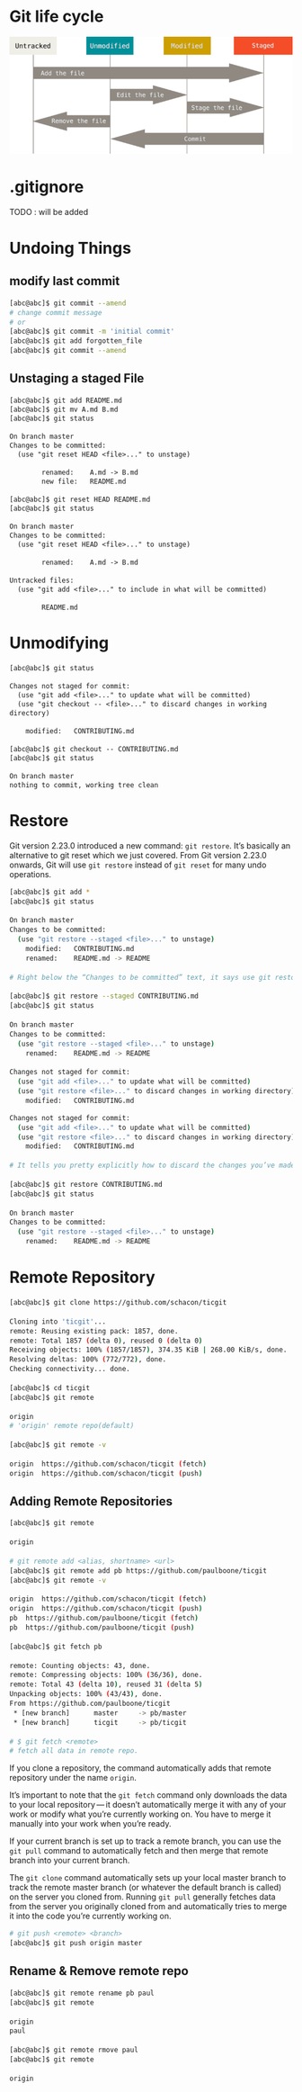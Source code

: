 # Git life cycle
![](src/lifecycle.png "lifecycle")
# .gitignore
TODO : will be added
# Undoing Things
## modify last commit
```bash
[abc@abc]$ git commit --amend
# change commit message
# or 
[abc@abc]$ git commit -m 'initial commit'
[abc@abc]$ git add forgotten_file
[abc@abc]$ git commit --amend
```
## Unstaging a staged File
```
[abc@abc]$ git add README.md
[abc@abc]$ git mv A.md B.md
[abc@abc]$ git status

On branch master
Changes to be committed:
  (use "git reset HEAD <file>..." to unstage)

        renamed:    A.md -> B.md
        new file:   README.md

[abc@abc]$ git reset HEAD README.md
[abc@abc]$ git status

On branch master
Changes to be committed:
  (use "git reset HEAD <file>..." to unstage)

        renamed:    A.md -> B.md

Untracked files:
  (use "git add <file>..." to include in what will be committed)

        README.md

```
# Unmodifying
```
[abc@abc]$ git status

Changes not staged for commit:
  (use "git add <file>..." to update what will be committed)
  (use "git checkout -- <file>..." to discard changes in working directory)

    modified:   CONTRIBUTING.md

[abc@abc]$ git checkout -- CONTRIBUTING.md
[abc@abc]$ git status

On branch master
nothing to commit, working tree clean
```
# Restore
Git version 2.23.0 introduced a new command: `git restore`. It’s basically an alternative to git reset which we just covered. From Git version 2.23.0 onwards, Git will use `git restore` instead of `git reset` for many undo operations.

```bash
[abc@abc]$ git add *
[abc@abc]$ git status

On branch master
Changes to be committed:
  (use "git restore --staged <file>..." to unstage)
	modified:   CONTRIBUTING.md
	renamed:    README.md -> README

# Right below the “Changes to be committed” text, it says use git restore --staged <file>…​ to unstage. So, let’s use that advice to unstage the CONTRIBUTING.md file:

[abc@abc]$ git restore --staged CONTRIBUTING.md
[abc@abc]$ git status

On branch master
Changes to be committed:
  (use "git restore --staged <file>..." to unstage)
	renamed:    README.md -> README

Changes not staged for commit:
  (use "git add <file>..." to update what will be committed)
  (use "git restore <file>..." to discard changes in working directory)
	modified:   CONTRIBUTING.md
```

```bash
Changes not staged for commit:
  (use "git add <file>..." to update what will be committed)
  (use "git restore <file>..." to discard changes in working directory)
	modified:   CONTRIBUTING.md

# It tells you pretty explicitly how to discard the changes you’ve made. Let’s do what it says:

[abc@abc]$ git restore CONTRIBUTING.md
[abc@abc]$ git status

On branch master
Changes to be committed:
  (use "git restore --staged <file>..." to unstage)
	renamed:    README.md -> README
```

# Remote Repository
```bash
[abc@abc]$ git clone https://github.com/schacon/ticgit

Cloning into 'ticgit'...
remote: Reusing existing pack: 1857, done.
remote: Total 1857 (delta 0), reused 0 (delta 0)
Receiving objects: 100% (1857/1857), 374.35 KiB | 268.00 KiB/s, done.
Resolving deltas: 100% (772/772), done.
Checking connectivity... done.

[abc@abc]$ cd ticgit
[abc@abc]$ git remote

origin
# 'origin' remote repo(default)

[abc@abc]$ git remote -v 

origin	https://github.com/schacon/ticgit (fetch)
origin	https://github.com/schacon/ticgit (push)
```
## Adding Remote Repositories

```bash
[abc@abc]$ git remote

origin

# git remote add <alias, shortname> <url>
[abc@abc]$ git remote add pb https://github.com/paulboone/ticgit
[abc@abc]$ git remote -v

origin	https://github.com/schacon/ticgit (fetch)
origin	https://github.com/schacon/ticgit (push)
pb	https://github.com/paulboone/ticgit (fetch)
pb	https://github.com/paulboone/ticgit (push)

[abc@abc]$ git fetch pb

remote: Counting objects: 43, done.
remote: Compressing objects: 100% (36/36), done.
remote: Total 43 (delta 10), reused 31 (delta 5)
Unpacking objects: 100% (43/43), done.
From https://github.com/paulboone/ticgit
 * [new branch]      master     -> pb/master
 * [new branch]      ticgit     -> pb/ticgit

# $ git fetch <remote>
# fetch all data in remote repo.
```
If you clone a repository, the command automatically adds that remote repository under the name `origin`.

It’s important to note that the `git fetch` command only downloads the data to your local repository — it doesn’t automatically merge it with any of your work or modify what you’re currently working on. You have to merge it manually into your work when you’re ready.

If your current branch is set up to track a remote branch, you can use the `git pull` command to automatically fetch and then merge that remote branch into your current branch. 

The `git clone` command automatically sets up your local master branch to track the remote master branch (or whatever the default branch is called) on the server you cloned from. Running `git pull` generally fetches data from the server you originally cloned from and automatically tries to merge it into the code you’re currently working on.

```bash
# git push <remote> <branch>
[abc@abc]$ git push origin master
```
## Rename & Remove remote repo 
```bash
[abc@abc]$ git remote rename pb paul
[abc@abc]$ git remote

origin
paul

[abc@abc]$ git remote rmove paul
[abc@abc]$ git remote

origin
```